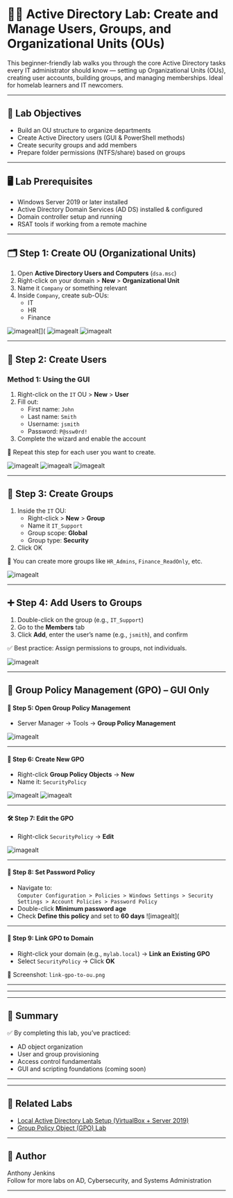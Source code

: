 # 🧑‍💻 Active Directory Lab: Create and Manage Users, Groups, and Organizational Units (OUs)

This beginner-friendly lab walks you through the core Active Directory tasks every IT administrator should know — setting up Organizational Units (OUs), creating user accounts, building groups, and managing memberships. Ideal for homelab learners and IT newcomers.

---

## 🧠 Lab Objectives

- Build an OU structure to organize departments
- Create Active Directory users (GUI & PowerShell methods)
- Create security groups and add members
- Prepare folder permissions (NTFS/share) based on groups


---

## 🖥️ Lab Prerequisites

- Windows Server 2019 or later installed
- Active Directory Domain Services (AD DS) installed & configured
- Domain controller setup and running
- RSAT tools if working from a remote machine

---

## 🗂️ Step 1: Create OU (Organizational Units)

1. Open **Active Directory Users and Computers** (`dsa.msc`)
2. Right-click on your domain > **New** > **Organizational Unit**
3. Name it `Company` or something relevant
4. Inside `Company`, create sub-OUs:
   - IT
   - HR
   - Finance

![imagealt[](](https://github.com/techtracker619/users/blob/004bc9ce11d6c81f76a7de5f3202f1397af89d26/screenshots/VirtualBox_AC-DC-SERVER_24_06_2025_01_03_54.png)
![imagealt](https://github.com/techtracker619/users/blob/bd7d63fb3c4325fa18b8067b4f26cec2d426ec86/screenshots/VirtualBox_AC-DC-SERVER_24_06_2025_01_04_28.png)
![imagealt](https://github.com/techtracker619/users/blob/2f29fea433c5310273c8f0409c0c3f930f49f670/screenshots/VirtualBox_AC-DC-SERVER_24_06_2025_01_06_53.png)

---

## 👤 Step 2: Create Users

### Method 1: Using the GUI

1. Right-click on the `IT` OU > **New** > **User**
2. Fill out:
   - First name: `John`
   - Last name: `Smith`
   - Username: `jsmith`
   - Password: `P@ssw0rd!`
3. Complete the wizard and enable the account

🧠 Repeat this step for each user you want to create.

![imagealt](https://github.com/techtracker619/users/blob/899da3f7fb4c7d28002e5f799e17cb2b020e4387/screenshots/VirtualBox_AC-DC-SERVER_24_06_2025_01_08_51.png)
![imagealt](https://github.com/techtracker619/users/blob/522b9423acaf86a6273ccaee78154ef2efb244e4/screenshots/VirtualBox_AC-DC-SERVER_24_06_2025_01_10_34.png)
![imagealt](https://github.com/techtracker619/users/blob/6653091b6dec7719924d0cd4ee804bab4cb0220d/screenshots/VirtualBox_AC-DC-SERVER_24_06_2025_01_10_45.png)



---

## 👥 Step 3: Create Groups

1. Inside the `IT` OU:
   - Right-click > **New** > **Group**
   - Name it `IT_Support`
   - Group scope: **Global**
   - Group type: **Security**
2. Click OK

🧠 You can create more groups like `HR_Admins`, `Finance_ReadOnly`, etc.

![imagealt](https://github.com/techtracker619/users/blob/f650bf97f641e640ac079ee3a6580ba03113e337/screenshots/VirtualBox_AC-DC-SERVER_24_06_2025_01_16_48.png)


---

## ➕ Step 4: Add Users to Groups

1. Double-click on the group (e.g., `IT_Support`)
2. Go to the **Members** tab
3. Click **Add**, enter the user’s name (e.g., `jsmith`), and confirm

✅ Best practice: Assign permissions to groups, not individuals.

![imagealt](https://github.com/techtracker619/users/blob/42a82daaa371c6f8f27a2e5a0fe822f80b953657/screenshots/VirtualBox_AC-DC-SERVER_24_06_2025_17_58_06.png)

---

## 🔐 Group Policy Management (GPO) – GUI Only

#### 🧭 Step 5: Open Group Policy Management
- Server Manager → Tools → **Group Policy Management**

![imagealt](https://github.com/techtracker619/users/blob/1fcc623acd9b8fb2baaedd7b2daa99ac14a57d2d/screenshots/VirtualBox_AC-DC-SERVER_24_06_2025_20_33_06.png)

---

#### 📁 Step 6: Create New GPO
- Right-click **Group Policy Objects** → **New**
- Name it: `SecurityPolicy`

![imagealt](https://github.com/techtracker619/users/blob/73f6c77456ce64715653e0a65c5efd0f50d495ab/screenshots/VirtualBox_AC-DC-SERVER_24_06_2025_20_41_22.png)
![imagealt](https://github.com/techtracker619/users/blob/a6e259a6aa383444f7911b0713d1b6ebd2cd5072/screenshots/VirtualBox_AC-DC-SERVER_24_06_2025_20_41_59.png)

---

#### 🛠️ Step 7: Edit the GPO
- Right-click `SecurityPolicy` → **Edit**

![imagealt](https://github.com/techtracker619/users/blob/8c203e342b6d5d8f7ad3c02582130469529de09c/screenshots/VirtualBox_AC-DC-SERVER_24_06_2025_21_48_55.png)


---

#### 🔐 Step 8: Set Password Policy
- Navigate to:  
  `Computer Configuration > Policies > Windows Settings > Security Settings > Account Policies > Password Policy`
- Double-click **Minimum password age**
- Check **Define this policy** and set to **60 days**
![imagealt](
---

#### 🔗 Step 9: Link GPO to Domain
- Right-click your domain (e.g., `mylab.local`) → **Link an Existing GPO**
- Select `SecurityPolicy` → Click **OK**

📸 Screenshot: `link-gpo-to-ou.png`

---

---


---

## 🧠 Summary

✅ By completing this lab, you’ve practiced:

- AD object organization
- User and group provisioning
- Access control fundamentals
- GUI and scripting foundations (coming soon)

---


---

## 📎 Related Labs

- [Local Active Directory Lab Setup (VirtualBox + Server 2019)](../Local_AD_Lab_Setup/README.md)
- [Group Policy Object (GPO) Lab](../GPO_Lab/README.md)

---

## 🤝 Author

Anthony Jenkins  
Follow for more labs on AD, Cybersecurity, and Systems Administration

---


